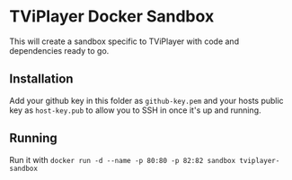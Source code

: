 TViPlayer Docker Sandbox
=========================

This will create a sandbox specific to TViPlayer with code and dependencies ready to go.

Installation
------------

Add your github key in this folder as `github-key.pem` and your hosts public key as `host-key.pub` to allow you to SSH in once it's up and running.

Running
-------

Run it with `docker run -d --name -p 80:80 -p 82:82 sandbox tviplayer-sandbox`


